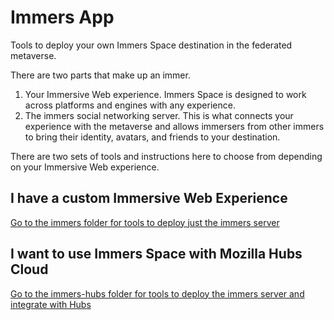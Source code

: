 # Immers App
Tools to deploy your own Immers Space destination in the federated metaverse.

There are two parts that make up an immer.
1. Your Immersive Web experience.
Immers Space is designed to work across platforms and engines with any experience.
2. The immers social networking server.
This is what connects your experience with the metaverse and allows immersers from other immers to bring their identity, avatars, and friends to your destination.

There are two sets of tools and instructions here to choose from depending on your Immersive Web experience.

## I have a custom Immersive Web Experience

[Go to the immers folder for tools to deploy just the immers server](./immers)

## I want to use Immers Space with Mozilla Hubs Cloud

[Go to the immers-hubs folder for tools to deploy the immers server and integrate with Hubs](./immers-hubs)
